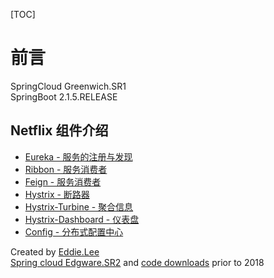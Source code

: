 [TOC]

# 前言

SpringCloud Greenwich.SR1 <br>
SpringBoot 2.1.5.RELEASE

## Netflix 组件介绍

- [Eureka - 服务的注册与发现](eureka/README.md)
- [Ribbon - 服务消费者](ribbon/README.md)
- [Feign - 服务消费者](feign/README.md)
- [Hystrix - 断路器](hystrix/README.md)
- [Hystrix-Turbine - 聚合信息](turbine/README.md)
- [Hystrix-Dashboard - 仪表盘](dashboard/README.md)
- [Config - 分布式配置中心](config/README.md)

Created by [Eddie.Lee](http://blog.eddilee.cn/) <br>
[Spring cloud Edgware.SR2](https://www.cnblogs.com/EddieBlog/category/1186546.html) and [code downloads](https://github.com/eddie-code/SpringCloudDemo) prior to 2018
